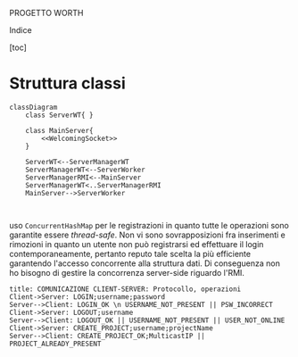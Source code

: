 PROGETTO WORTH

Indice

[toc]

# Struttura classi

```mermaid
classDiagram
	class ServerWT{ }
	
	class MainServer{
		<<WelcomingSocket>>
	}
	
	ServerWT<--ServerManagerWT
	ServerManagerWT<--ServerWorker
	ServerManagerRMI<--MainServer
	ServerManagerWT<..ServerManagerRMI
	MainServer-->ServerWorker
	
	
```

uso `ConcurrentHashMap` per le registrazioni in quanto tutte le operazioni sono garantite essere *thread-safe*. 
Non vi sono sovrapposizioni fra inserimenti e rimozioni in quanto un utente non può registrarsi ed effettuare il login contemporaneamente, pertanto reputo tale scelta la più efficiente garantendo l'accesso concorrente alla struttura dati. 
Di conseguenza non ho bisogno di gestire la concorrenza server-side riguardo l'RMI.

```sequence
title: COMUNICAZIONE CLIENT-SERVER: Protocollo, operazioni
Client->Server: LOGIN;username;password
Server-->Client: LOGIN_OK \n USERNAME_NOT_PRESENT || PSW_INCORRECT 
Client->Server: LOGOUT;username
Server-->Client: LOGOUT_OK || USERNAME_NOT_PRESENT || USER_NOT_ONLINE
Client->Server: CREATE_PROJECT;username;projectName
Server-->Client: CREATE_PROJECT_OK;MulticastIP || PROJECT_ALREADY_PRESENT
```